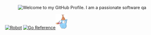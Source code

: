 <p align='center' style='margin: 16px 4px 8px;'>
    <img src="https://readme-typing-svg.herokuapp.com?font=Fira+Code&pause=1000&color=54A6FF&center=true&vCenter=true&multiline=true&width=710&height=70&lines=Welcome+to+my+GitHub+Profile;I+am+a+passionate+software+qa+" alt="Welcome to my GitHub Profile. I am a passionate  software qa" />
</p>






 [![Robot](https://img.shields.io/badge/Robot-00ADD8?style=flat&logo=robot&logoColor=white)](https://sites.google.com/view/tavakoli/home) [![Go Reference](https://pkg.go.dev/badge/golang.org/x/debug.svg)](https://pkg.go.dev/golang.org/x/debug)<img src="https://github.com/mjavadtavakoli/library_manager/blob/main/gopher.svg" width="40"/>

 
 

